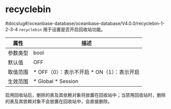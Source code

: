 recyclebin 
===============================
#docslug#/oceanbase-database/oceanbase-database/V4.0.0/recyclebin-1-2-3-4
`recyclebin` 用于设置是否开启回收站功能。


| **属性** |                                                       **描述**                                                        |
|--------|---------------------------------------------------------------------------------------------------------------------|
| 参数类型   | bool                                                                                                                |
| 默认值    | OFF                                                                                                                 |
| 取值范围   | * OFF（0）：表示不开启   * ON（1）：表示开启    |
| 生效范围   | * Global   * Session             |



启用回收站后，删除的表及其依赖对象将放置在回收站中；当禁用回收站时，删除的表及其依赖对象不会放置在回收站中，会直接删除。
